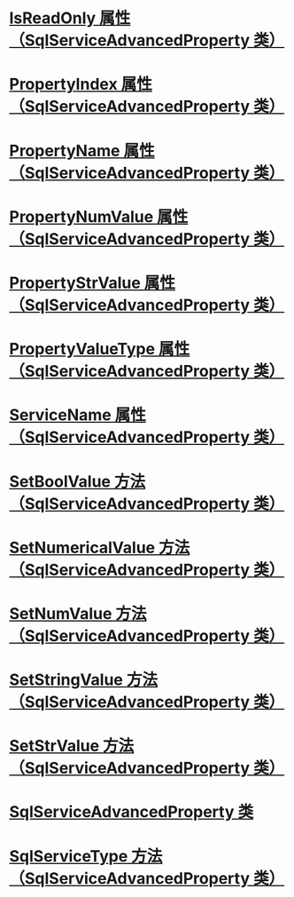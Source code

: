# [IsReadOnly 属性（SqlServiceAdvancedProperty 类）](isreadonly-property-sqlserviceadvancedproperty-class.md)
# [PropertyIndex 属性（SqlServiceAdvancedProperty 类）](propertyindex-property-sqlserviceadvancedproperty-class.md)
# [PropertyName 属性（SqlServiceAdvancedProperty 类）](propertyname-property-sqlserviceadvancedproperty-class.md)
# [PropertyNumValue 属性（SqlServiceAdvancedProperty 类）](propertynumvalue-property-sqlserviceadvancedproperty-class.md)
# [PropertyStrValue 属性（SqlServiceAdvancedProperty 类）](propertystrvalue-property-sqlserviceadvancedproperty-class.md)
# [PropertyValueType 属性（SqlServiceAdvancedProperty 类）](propertyvaluetype-property-sqlserviceadvancedproperty-class.md)
# [ServiceName 属性（SqlServiceAdvancedProperty 类）](servicename-property-sqlserviceadvancedproperty-class.md)
# [SetBoolValue 方法（SqlServiceAdvancedProperty 类）](setboolvalue-method-sqlserviceadvancedproperty-class.md)
# [SetNumericalValue 方法（SqlServiceAdvancedProperty 类）](setnumericalvalue-method-sqlserviceadvancedproperty-class.md)
# [SetNumValue 方法（SqlServiceAdvancedProperty 类）](setnumvalue-method-sqlserviceadvancedproperty-class.md)
# [SetStringValue 方法（SqlServiceAdvancedProperty 类）](setstringvalue-method-sqlserviceadvancedproperty-class.md)
# [SetStrValue 方法（SqlServiceAdvancedProperty 类）](setstrvalue-method-sqlserviceadvancedproperty-class.md)
# [SqlServiceAdvancedProperty 类](sqlserviceadvancedproperty-class.md)
# [SqlServiceType 方法（SqlServiceAdvancedProperty 类）](sqlservicetype-property-sqlserviceadvancedproperty-class.md)
